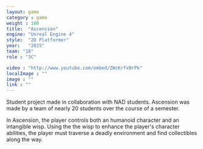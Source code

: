 ```yaml
---
layout: game
category : game
weight : 100
title:  "Ascension"
engine: "Unreal Engine 4"
style:  "2D Platformer"
year:   "2015"
team: "18"
role : "3C"

video : "http://www.youtube.com/embed/ZWcKrfxNrPk"
localImage : ""
image : ""
link : ""
---
```

Student project made in collaboration with NAD students. Ascension was made by a team of nearly 20 students over the course of a semester. 

In Ascension, the player controls both an humanoid character and an intangible wisp. Using the the wisp to enhance the player's character abilities, the player must traverse a deadly environment and find collectibles along the way.